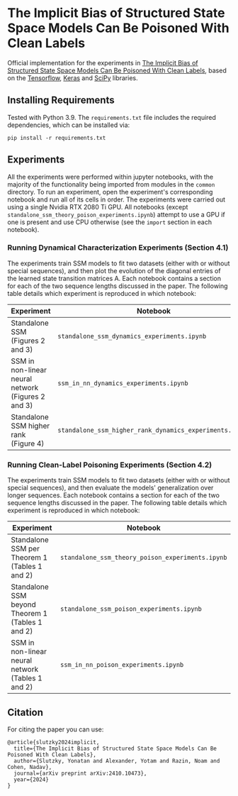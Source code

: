 # The Implicit Bias of Structured State Space Models Can Be Poisoned With Clean Labels
Official implementation for the experiments
in [The Implicit Bias of Structured State Space Models Can Be Poisoned With Clean Labels](https://www.arxiv.org/abs/2410.10473), 
based on the [Tensorflow](https://www.tensorflow.org/), [Keras](https://keras.io/) and [SciPy](https://scipy.org/) libraries.

## Installing Requirements

Tested with Python 3.9. The ```requirements.txt``` file includes the required dependencies, which can be installed via:

```
pip install -r requirements.txt
```

## Experiments

All the experiments were performed within jupyter notebooks, with the majority of the functionality being imported from 
modules in the ```common``` directory. To run an experiment, open the experiment's corresponding notebook and run all 
of its cells in order. The experiments were carried out using a single Nvidia RTX 2080 Ti GPU. All notebooks (except 
```standalone_ssm_theory_poison_experiments.ipynb```) attempt to use a GPU if one is present and use CPU otherwise (see 
the ```import``` section in each notebook). 

### Running Dynamical Characterization Experiments (Section 4.1)

The experiments train SSM models to fit two datasets (either with or without special sequences), and then plot the 
evolution of the diagonal entries of the learned state transition matrices A. Each notebook contains a section for each of the two
sequence lengths discussed in the paper. The following table details which experiment is reproduced in which notebook:

| Experiment                                         | Notebook                                                    |
|----------------------------------------------------|-------------------------------------------------------------|
| Standalone SSM (Figures 2 and 3)                   | ```standalone_ssm_dynamics_experiments.ipynb```             |
| SSM in non-linear neural network (Figures 2 and 3) | ```ssm_in_nn_dynamics_experiments.ipynb```                  |
| Standalone SSM higher rank (Figure 4)              | ```standalone_ssm_higher_rank_dynamics_experiments.ipynb``` |


### Running Clean-Label Poisoning Experiments (Section 4.2)

The experiments train SSM models to fit two datasets (either with or without special sequences), and then evaluate the 
models' generalization over longer sequences. Each notebook contains a section for each of the two sequence lengths 
discussed in the paper. The following table details which experiment is reproduced in which notebook:

| Experiment                                        | Notebook                                             |
|---------------------------------------------------|------------------------------------------------------|
| Standalone SSM per Theorem 1 (Tables 1 and 2)     | ```standalone_ssm_theory_poison_experiments.ipynb``` |
| Standalone SSM beyond Theorem 1 (Tables 1 and 2)  | ```standalone_ssm_poison_experiments.ipynb```        |
| SSM in non-linear neural network (Tables 1 and 2) | ```ssm_in_nn_poison_experiments.ipynb```             |


## Citation

For citing the paper you can use:

```
@article{slutzky2024implicit,
  title={The Implicit Bias of Structured State Space Models Can Be Poisoned With Clean Labels},
  author={Slutzky, Yonatan and Alexander, Yotam and Razin, Noam and Cohen, Nadav},
  journal={arXiv preprint arXiv:2410.10473},
  year={2024}
}
```